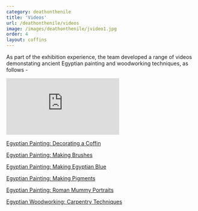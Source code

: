 ```yaml
---
category: deathonthenile
title: 'Videos'
url: /deathonthenile/videos
image: /images/deathonthenile/jvideo1.jpg
order: 4
layout: coffins
---
```


As part of the exhibition experience, the team developed a range of videos demonstating ancient Egyptian painting and woodworking techniques, as follows - 

<div class="card col-sm p-0 m-2">
    <div class="embed-responsive embed-responsive-16by9">
        <iframe src="https://www.youtube.com/watch?v=poUyaK6JaJ8&feature=emb_logo" frameborder="0"
                            allow="accelerometer; autoplay; encrypted-media; gyroscope; picture-in-picture"
                            allowfullscreen class="embed-responsive-item"></iframe>
    </div>
 </div>

[Egyptian Painting: Decorating a Coffin](https://www.youtube.com/watch?v=poUyaK6JaJ8&feature=emb_logo)

[Egyptian Painting: Making Brushes](https://www.youtube.com/watch?v=CzJHiBswpZs&feature=emb_logo)

[Egyptian Painting: Making Egyptian Blue](https://www.youtube.com/watch?v=yX_VaS0CQFQ&feature=emb_logo)

[Egyptian Painting: Making Pigments](https://www.youtube.com/watch?v=l4N5N5JOUoI&feature=emb_logo)

[Egyptian Painting: Roman Mummy Portraits](https://www.youtube.com/watch?v=5Ko6ZT5Kwx8&feature=emb_logo)

[Egyptian Woodworking: Carpentry Techniques](https://www.youtube.com/watch?v=rETAATzTaZ0&feature=emb_logo)

